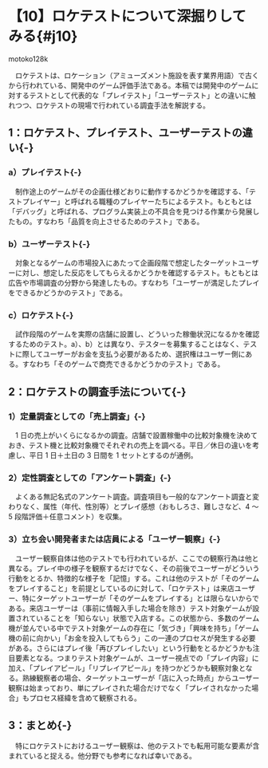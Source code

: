 # 【10】ロケテストについて深掘りしてみる{#j10}

<div class="author">motoko128k</div>

　ロケテストは、ロケーション（アミューズメント施設を表す業界用語）で古くから行われている、開発中のゲーム評価手法である。本稿では開発中のゲームに対するテストとして代表的な「プレイテスト」「ユーザーテスト」との違いに触れつつ、ロケテストの現場で行われている調査手法を解説する。

## 1：ロケテスト、プレイテスト、ユーザーテストの違い{-}

### a）プレイテスト{-}

　制作途上のゲームがその企画仕様どおりに動作するかどうかを確認する、「テストプレイヤー」と呼ばれる職種のプレイヤーたちによるテスト。もともとは「デバッグ」と呼ばれる、プログラム実装上の不具合を見つける作業から発展したもの。すなわち「品質を向上させるためのテスト」である。

### b）ユーザーテスト{-}

　対象となるゲームの市場投入にあたって企画段階で想定したターゲットユーザーに対し、想定した反応をしてもらえるかどうかを確認するテスト。もともとは広告や市場調査の分野から発達したもの。すなわち「ユーザーが満足したプレイをできるかどうかのテスト」である。

### c）ロケテスト{-}

　試作段階のゲームを実際の店舗に設置し、どういった稼働状況になるかを確認するためのテスト。a）、b）とは異なり、テスターを募集することはなく、テストに際してユーザーがお金を支払う必要があるため、選択権はユーザー側にある。すなわち「そのゲームで商売できるかどうかのテスト」である。

## 2：ロケテストの調査手法について{-}

### 1）定量調査としての「売上調査」{-}

　1 日の売上がいくらになるかの調査。店舗で設置稼働中の比較対象機を決めておき、テスト機と比較対象機でそれぞれの売上を調べる。平日／休日の違いを考慮し、平日 1 日＋土日の 3 日間を 1 セットとするのが通例。

### 2）定性調査としての「アンケート調査」{-}

　よくある無記名式のアンケート調査。調査項目も一般的なアンケート調査と変わりなく、属性（年代、性別等）とプレイ感想（おもしろさ、難しさなど、4 ～ 5 段階評価＋任意コメント）を収集。

### 3）立ち会い開発者または店員による「ユーザー観察」{-}

　ユーザー観察自体は他のテストでも行われているが、ここでの観察行為は他と異なる。プレイ中の様子を観察するだけでなく、その前後でユーザーがどういう行動をとるか、特徴的な様子を「記憶」する。これは他のテストが「そのゲームをプレイすること」を前提としているのに対して、「ロケテスト」は来店ユーザー、特にターゲットユーザーが「そのゲームをプレイする」とは限らないからである。来店ユーザーは（事前に情報入手した場合を除き）テスト対象ゲームが設置されていることを「知らない」状態で入店する。この状態から、多数のゲーム機が並んでいる中でテスト対象ゲームの存在に「気づき」「興味を持ち」「ゲーム機の前に向かい」「お金を投入してもらう」この一連のプロセスが発生する必要がある。さらにはプレイ後「再びプレイしたい」という行動をとるかどうかも注目要素となる。つまりテスト対象ゲームが、ユーザー視点での「プレイ内容」に加え、「プレイアピール」「リプレイアピール」を持つかどうかも観察対象となる。熟練観察者の場合、ターゲットユーザーが「店に入った時点」からユーザー観察は始まっており、単にプレイされた場合だけでなく「プレイされなかった場合」もプロセス経緯を含めて観察される。

## 3：まとめ{-}

　特にロケテストにおけるユーザー観察は、他のテストでも転用可能な要素が含まれていると捉える。他分野でも参考になれば幸いである。
